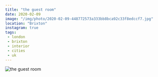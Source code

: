 ```yaml
---
title: "the guest room"
date: 2020-02-09
image: "/img/photo/2020-02-09-448772573a333bb8bca92c33f8edccf7.jpg"
location: "Brixton"
instagram: true
tags:
 - london
 - brixton
 - interior
 - cities
 - uk
---
```


![the guest room](/img/photo/2020-02-09-448772573a333bb8bca92c33f8edccf7.jpg)
